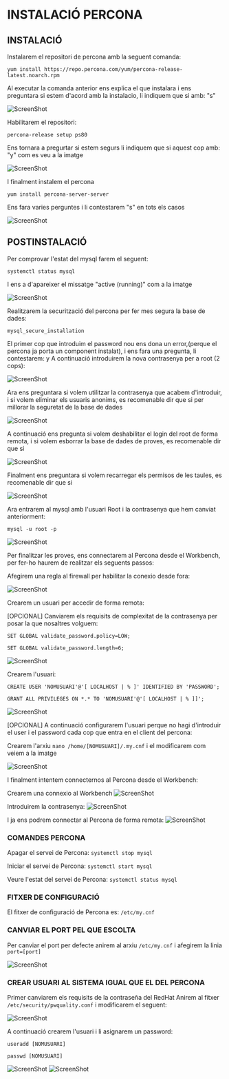 # INSTALACIÓ PERCONA

## INSTALACIÓ

Instalarem el repositori de percona amb la seguent comanda:

`yum install https://repo.percona.com/yum/percona-release-latest.noarch.rpm`

Al executar la comanda anterior ens explica el que instalara i ens preguntara si estem d'acord amb la instalacio, li indiquem que si amb: "s"

![ScreenShot](imgs/percona.png)

Habilitarem el repositori:

`percona-release setup ps80`

Ens tornara a pregurtar si estem segurs li indiquem que si aquest cop amb: "y" com es veu a la imatge

![ScreenShot](imgs/habilitar_repositori_percona.png)

I finalment instalem el percona

`yum install percona-server-server`

Ens fara varies perguntes i li contestarem "s" en tots els casos

![ScreenShot](imgs/instalar_percona.png)

## POSTINSTALACIÓ

Per comprovar l'estat del mysql farem el seguent:

`systemctl status mysql`

I ens a d'apareixer el missatge "active (running)" com a la imatge

![ScreenShot](imgs/systemctl_mysql.png)

Realitzarem la securització del percona per fer mes segura la base de dades:

`mysql_secure_installation`

El primer cop que introduim el password nou ens dona un error,(perque el percona ja porta un component instalat), i ens fara una pregunta, li contestarem: y
A continuació introduirem la nova contrasenya per a root (2 cops):

![ScreenShot](imgs/percona_securitzacio.png)

Ara ens preguntara si volem utilitzar la contrasenya que acabem d'introduir, i si volem eliminar els usuaris anonims, es recomenable dir que si per millorar la seguretat de la base de dades

![ScreenShot](imgs/percona_securitzacio1.png)

A continuació ens pregunta si volem deshabilitar el login del root de forma remota, i si volem esborrar la base de dades de proves, es recomenable dir que si

![ScreenShot](imgs/percona_securitzacio2.png)

Finalment ens preguntara si volem recarregar els permisos de les taules, es recomenable dir que si

![ScreenShot](imgs/percona_securitzacio3.png)

Ara entrarem al mysql amb l'usuari Root i la contrasenya que hem canviat anteriorment:

`mysql -u root -p`

![ScreenShot](imgs/login_root.png)

Per finalitzar les proves, ens connectarem al Percona desde el Workbench, per fer-ho haurem de realitzar els seguents passos:

Afegirem una regla al firewall per habilitar la conexio desde fora:

![ScreenShot](imgs/regla_firewall.png)

Crearem un usuari per accedir de forma remota:

[OPCIONAL] Canviarem els requisits de complexitat de la contrasenya per posar la que nosaltres volguem:

`SET GLOBAL validate_password.policy=LOW;`

`SET GLOBAL validate_password.length=6;`

![ScreenShot](imgs/requisits_password.png)

Crearem l'usuari:

`CREATE USER 'NOMUSUARI'@'[ LOCALHOST | % ]' IDENTIFIED BY 'PASSWORD';`

`GRANT ALL PRIVILEGES ON *.* TO 'NOMUSUARI'@'[ LOCALHOST | % ]]';`

![ScreenShot](imgs/crear_usuari.png)

[OPCIONAL] A continuació configurarem l'usuari perque no hagi d'introduir el user i el password cada cop que entra en el client del percona:

Crearem l'arxiu `nano /home/[NOMUSUARI]/.my.cnf` i el modificarem com veiem a la imatge

![ScreenShot](imgs/autologin.png)

I finalment intentem connecternos al Percona desde el Workbench:

Crearem una connexio al Workbench
![ScreenShot](imgs/workbench_connexio.png)

Introduirem la contrasenya:
![ScreenShot](imgs/login_workbench.png)

I ja ens podrem connectar al Percona de forma remota:
![ScreenShot](imgs/workbench_funciona.png)


### COMANDES PERCONA

Apagar el servei de Percona:
`systemctl stop mysql`

Iniciar el servei de Percona:
`systemctl start mysql`

Veure l'estat del servei de Percona:
`systemctl status mysql`

### FITXER DE CONFIGURACIÓ

El fitxer de configuració de Percona es:
`/etc/my.cnf`

### CANVIAR EL PORT PEL QUE ESCOLTA

Per canviar el port per defecte anirem al arxiu `/etc/my.cnf` i afegirem la linia `port=[port]`

![ScreenShot](imgs/port.png)

### CREAR USUARI AL SISTEMA IGUAL QUE EL DEL PERCONA

Primer canviarem els requisits de la contraseña del RedHat
Anirem al fitxer `/etc/security/pwquality.conf` i modificarem el seguent:

![ScreenShot](imgs/requisits_password_redhat.png)

A continuació crearem l'usuari i li asignarem un password:

`useradd [NOMUSUARI]`

`passwd [NOMUSUARI]`

![ScreenShot](imgs/crear_usuari_asix_SO.png)
![ScreenShot](imgs/cambiar_contra_asix_SO.png)
